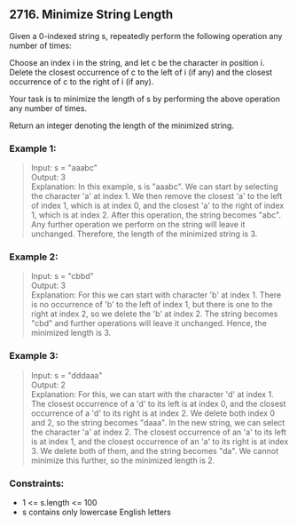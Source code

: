 ## 2716. Minimize String Length

Given a 0-indexed string s, repeatedly perform the following operation any number of times:

Choose an index i in the string, and let c be the character in position i. Delete the closest occurrence of c to the left of i (if any) and the closest occurrence of c to the right of i (if any).

Your task is to minimize the length of s by performing the above operation any number of times.

Return an integer denoting the length of the minimized string.

### Example 1:

> Input: s = "aaabc"</br>
> Output: 3</br>
> Explanation: In this example, s is "aaabc". We can start by selecting the character 'a' at index 1. We then remove the closest 'a' to the left of index 1, which is at index 0, and the closest 'a' to the right of index 1, which is at index 2. After this operation, the string becomes "abc". Any further operation we perform on the string will leave it unchanged. Therefore, the length of the minimized string is 3.

### Example 2:

> Input: s = "cbbd"</br>
> Output: 3</br>
> Explanation: For this we can start with character 'b' at index 1. There is no occurrence of 'b' to the left of index 1, but there is one to the right at index 2, so we delete the 'b' at index 2. The string becomes "cbd" and further operations will leave it unchanged. Hence, the minimized length is 3.

### Example 3:

> Input: s = "dddaaa"</br>
> Output: 2</br>
> Explanation: For this, we can start with the character 'd' at index 1. The closest occurrence of a 'd' to its left is at index 0, and the closest occurrence of a 'd' to its right is at index 2. We delete both index 0 and 2, so the string becomes "daaa". In the new string, we can select the character 'a' at index 2. The closest occurrence of an 'a' to its left is at index 1, and the closest occurrence of an 'a' to its right is at index 3. We delete both of them, and the string becomes "da". We cannot minimize this further, so the minimized length is 2.

### Constraints:

- 1 <= s.length <= 100
- s contains only lowercase English letters
